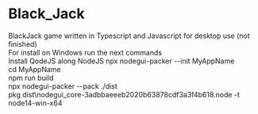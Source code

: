 # Black_Jack
BlackJack game written in Typescript and Javascript for desktop use (not finished)<br>
For install on Windows run the next commands<br>
Install QodeJS along NodeJS
npx nodegui-packer --init MyAppName<br>
cd MyAppName<br>
npm run build<br>
npx nodegui-packer --pack ./dist<br>
pkg dist\nodegui_core-3adbbaeeeb2020b63878cdf3a3f4b618.node -t node14-win-x64<br>

